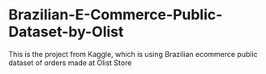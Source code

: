 # Brazilian-E-Commerce-Public-Dataset-by-Olist
This is the project from Kaggle, which is using Brazilian ecommerce public dataset of orders made at Olist Store
